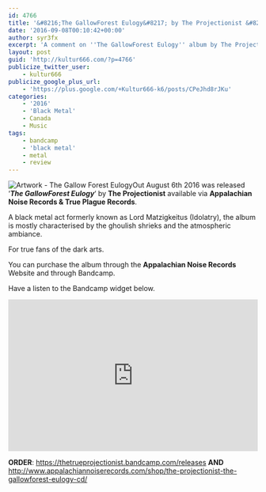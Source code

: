 ```yaml
---
id: 4766
title: '&#8216;The GallowForest Eulogy&#8217; by The Projectionist &#8211; A Comment'
date: '2016-09-08T00:10:42+00:00'
author: syr3fx
excerpt: 'A comment on ''The GallowForest Eulogy'' album by The Projectionist (2016)'
layout: post
guid: 'http://kultur666.com/?p=4766'
publicize_twitter_user:
    - kultur666
publicize_google_plus_url:
    - 'https://plus.google.com/+Kultur666-k6/posts/CPeJhd8rJKu'
categories:
    - '2016'
    - 'Black Metal'
    - Canada
    - Music
tags:
    - bandcamp
    - 'black metal'
    - metal
    - review
---
```


![Artwork - The Gallow Forest Eulogy](http://localhost:8080/wp-content/uploads/2016/09/artwork-the-gallow-forest-eulogy.jpg)Out August 6th 2016 was released ‘***The GallowForest Eulogy***‘ by **The Projectionist** available via **Appalachian Noise Records &amp; True Plague Records**.

A black metal act formerly known as Lord Matzigkeitus (Idolatry), the album is mostly characterised by the ghoulish shrieks and the atmospheric ambiance.

For true fans of the dark arts.

You can purchase the album through the **Appalachian Noise Records** Website and through Bandcamp.

Have a listen to the Bandcamp widget below.

<iframe style="border: 0; width: 100%; height: 307px;" src="https://bandcamp.com/EmbeddedPlayer/album=2343839506/size=large/bgcol=333333/linkcol=e99708/tracklist=false/transparent=true/" seamless></iframe>

**ORDER**: https://thetrueprojectionist.bandcamp.com/releases **AND** http://www.appalachiannoiserecords.com/shop/the-projectionist-the-gallowforest-eulogy-cd/